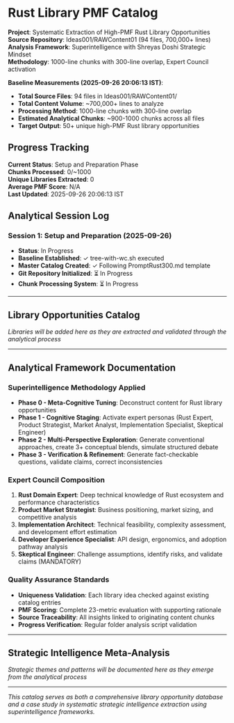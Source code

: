# Rust Library PMF Catalog

**Project**: Systematic Extraction of High-PMF Rust Library Opportunities  
**Source Repository**: Ideas001/RAWContent01 (94 files, 700,000+ lines)  
**Analysis Framework**: Superintelligence with Shreyas Doshi Strategic Mindset  
**Methodology**: 1000-line chunks with 300-line overlap, Expert Council activation  

**Baseline Measurements (2025-09-26 20:06:13 IST)**:
- **Total Source Files**: 94 files in Ideas001/RAWContent01/
- **Total Content Volume**: ~700,000+ lines to analyze
- **Processing Method**: 1000-line chunks with 300-line overlap
- **Estimated Analytical Chunks**: ~900-1000 chunks across all files
- **Target Output**: 50+ unique high-PMF Rust library opportunities

## Progress Tracking

**Current Status**: Setup and Preparation Phase  
**Chunks Processed**: 0/~1000  
**Unique Libraries Extracted**: 0  
**Average PMF Score**: N/A  
**Last Updated**: 2025-09-26 20:06:13 IST  

## Analytical Session Log

### Session 1: Setup and Preparation (2025-09-26)
- **Status**: In Progress
- **Baseline Established**: ✓ tree-with-wc.sh executed
- **Master Catalog Created**: ✓ Following PromptRust300.md template
- **Git Repository Initialized**: ⏳ In Progress
- **Chunk Processing System**: ⏳ In Progress

---

## Library Opportunities Catalog

*Libraries will be added here as they are extracted and validated through the analytical process*

---

## Analytical Framework Documentation

### Superintelligence Methodology Applied
- **Phase 0 - Meta-Cognitive Tuning**: Deconstruct content for Rust library opportunities
- **Phase 1 - Cognitive Staging**: Activate expert personas (Rust Expert, Product Strategist, Market Analyst, Implementation Specialist, Skeptical Engineer)
- **Phase 2 - Multi-Perspective Exploration**: Generate conventional approaches, create 3+ conceptual blends, simulate structured debate
- **Phase 3 - Verification & Refinement**: Generate fact-checkable questions, validate claims, correct inconsistencies

### Expert Council Composition
1. **Rust Domain Expert**: Deep technical knowledge of Rust ecosystem and performance characteristics
2. **Product Market Strategist**: Business positioning, market sizing, and competitive analysis  
3. **Implementation Architect**: Technical feasibility, complexity assessment, and development effort estimation
4. **Developer Experience Specialist**: API design, ergonomics, and adoption pathway analysis
5. **Skeptical Engineer**: Challenge assumptions, identify risks, and validate claims (MANDATORY)

### Quality Assurance Standards
- **Uniqueness Validation**: Each library idea checked against existing catalog entries
- **PMF Scoring**: Complete 23-metric evaluation with supporting rationale
- **Source Traceability**: All insights linked to originating content chunks
- **Progress Verification**: Regular folder analysis script validation

---

## Strategic Intelligence Meta-Analysis

*Strategic themes and patterns will be documented here as they emerge from the analytical process*

---

*This catalog serves as both a comprehensive library opportunity database and a case study in systematic strategic intelligence extraction using superintelligence frameworks.*